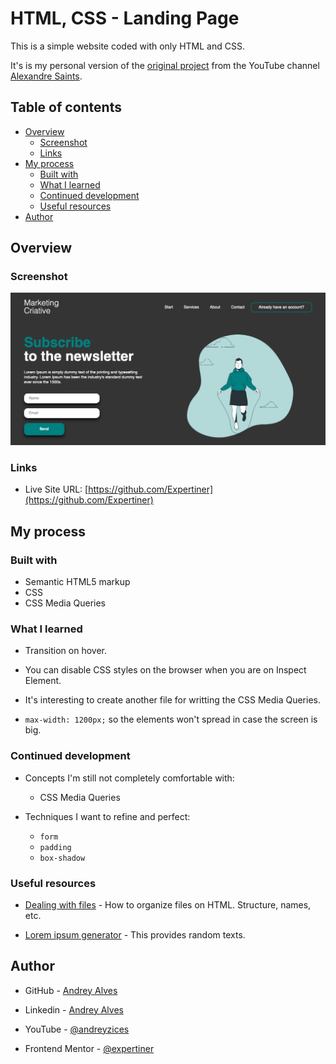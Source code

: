 # HTML, CSS - Landing Page

This is a simple website coded with only HTML and CSS.

It's is my personal version of the [original project](https://www.youtube.com/watch?v=edDCEK5QWE8) from the YouTube channel [Alexandre Saints](https://www.youtube.com/@AlexandreSaints).

## Table of contents

- [Overview](#overview)
  - [Screenshot](#screenshot)
  - [Links](#links)
- [My process](#my-process)
  - [Built with](#built-with)
  - [What I learned](#what-i-learned)
  - [Continued development](#continued-development)
  - [Useful resources](#useful-resources)
- [Author](#author)

## Overview

### Screenshot

![](./images/website-first-version.png)

### Links

- Live Site URL: [https://github.com/Expertiner](https://github.com/Expertiner)


## My process

### Built with

- Semantic HTML5 markup
- CSS
- CSS Media Queries

### What I learned

- Transition on hover.

- You can disable CSS styles on the browser when you are on Inspect Element.

- It's interesting to create another file for writting the CSS Media Queries.

- `max-width: 1200px;` so the elements won't spread in case the screen is big.

### Continued development

- Concepts I'm still not completely comfortable with:
  - CSS Media Queries

- Techniques I want to refine and perfect:
  -  `form`
  - `padding`
  - `box-shadow`

### Useful resources

- [Dealing with files](https://developer.mozilla.org/en-US/docs/Learn/Getting_started_with_the_web/Dealing_with_files) - How to organize files on HTML. Structure, names, etc.

- [Lorem ipsum generator](https://www.google.com/search?sxsrf=ALeKk02HtWQ5q4vASOL97B05f1sF7j5H6w%3A1591891253013&source=hp&ei=NFXiXvPGO9aV5OUPrvesmA4&q=lorem+ipsum+generator&btnK=Pesquisa+Google&oq=set+google+as+defau&gs_lcp=CgZwc3ktYWIQAxgAMgIIADIFCAAQywEyBQgAEMsBMgUIABDLATIFCAAQywEyBQgAEMsBMgUIABDLATIFCAAQywEyBQgAEMsBMgUIABDLAToHCCMQ6gIQJ1DxmgFYuuMBYPryAWgBcAB4AIABjAWIAdgQkgEHMy0xLjAuM5gBAKABAaoBB2d3cy13aXqwAQo&sclient=psy-ab) - This provides random texts.

## Author

- GitHub - [Andrey Alves](https://github.com/Expertiner)

- Linkedin - [Andrey Alves](https://www.linkedin.com/in/andrey-alves-da-silva-02312099/)

- YouTube - [@andreyzices](https://www.youtube.com/channel/UCirtLAIX4JdTRy_Za6GKcwg)

- Frontend Mentor - [@expertiner](https://www.frontendmentor.io/profile/Expertiner)